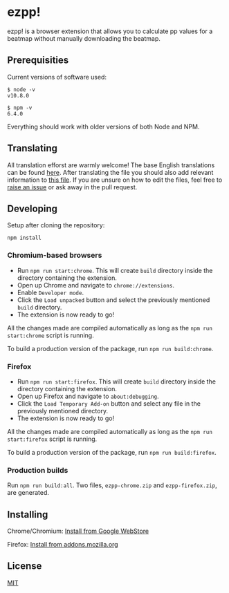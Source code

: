 # ezpp!

ezpp! is a browser extension that allows you to calculate pp
values for a beatmap without manually downloading the beatmap.

## Prerequisities

Current versions of software used:

```shell
$ node -v
v10.8.0

$ npm -v
6.4.0
```

Everything should work with older versions of both Node and NPM.

## Translating

All translation efforst are warmly welcome! The base English translations can be found [here](https://github.com/oamaok/ezpp/blob/master/src/translations/en.json). After translating the file you should also add relevant information to [this file](https://github.com/oamaok/ezpp/blob/master/src/js/translations.js#L1-L30). If you are unsure on how to edit the files, feel free to [raise an issue](https://github.com/oamaok/ezpp/issues/new) or ask away in the pull request.

## Developing

Setup after cloning the repository:

```
npm install
```

### Chromium-based browsers

 - Run `npm run start:chrome`. This will create `build` directory inside the directory containing the extension.
 - Open up Chrome and navigate to `chrome://extensions`.
 - Enable `Developer mode`.
 - Click the `Load unpacked` button and select the previously mentioned `build` directory. 
 - The extension is now ready to go!

All the changes made are compiled automatically as long as the `npm run start:chrome` script is running.

To build a production version of the package, run `npm run build:chrome`.

### Firefox

 - Run `npm run start:firefox`. This will create `build` directory inside the directory containing the extension.
 - Open up Firefox and navigate to `about:debugging`.
 - Click the `Load Temporary Add-on` button and select any file in the previously mentioned directory.
 - The extension is now ready to go!

All the changes made are compiled automatically as long as the `npm run start:firefox` script is running.

To build a production version of the package, run `npm run build:firefox`.

### Production builds

Run `npm run build:all`. Two files, `ezpp-chrome.zip` and `ezpp-firefox.zip`, are generated.

## Installing

Chrome/Chromium: [Install from Google WebStore](https://chrome.google.com/webstore/detail/ezpp/aimihpobjpagjiakhcpijibnaafdniol)

Firefox: [Install from addons.mozilla.org](https://addons.mozilla.org/en-US/firefox/addon/ezpp/)

## License

[MIT](https://github.com/oamaok/ezpp/blob/master/LICENSE)

